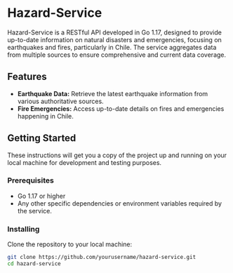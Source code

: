 # Hazard-Service

Hazard-Service is a RESTful API developed in Go 1.17, designed to provide up-to-date information on natural disasters and emergencies, focusing on earthquakes and fires, particularly in Chile. The service aggregates data from multiple sources to ensure comprehensive and current data coverage.

## Features

- **Earthquake Data:** Retrieve the latest earthquake information from various authoritative sources.
- **Fire Emergencies:** Access up-to-date details on fires and emergencies happening in Chile.

## Getting Started

These instructions will get you a copy of the project up and running on your local machine for development and testing purposes.

### Prerequisites

- Go 1.17 or higher
- Any other specific dependencies or environment variables required by the service.

### Installing

Clone the repository to your local machine:

```bash
git clone https://github.com/yourusername/hazard-service.git
cd hazard-service
